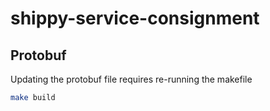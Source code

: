 # shippy-service-consignment

## Protobuf

Updating the protobuf file requires re-running the makefile

```sh
make build
```